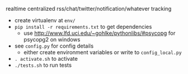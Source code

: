 realtime centralized rss/chat/twitter/notification/whatever tracking

- create virtualenv at `env/`
- `pip install -r requirements.txt` to get dependencies
  - use http://www.lfd.uci.edu/~gohlke/pythonlibs/#psycopg for psycopg2 on windows
- see `config.py` for config details
  - either create environment variables or write to `config_local.py`
- `. activate.sh` to activate
- `./tests.sh` to run tests
